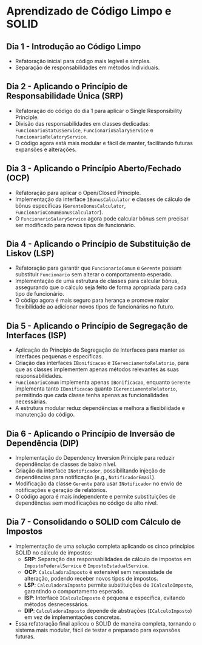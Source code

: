 # Aprendizado de Código Limpo e SOLID

## Dia 1 - Introdução ao Código Limpo
- Refatoração inicial para código mais legível e simples.
- Separação de responsabilidades em métodos individuais.


## Dia 2 - Aplicando o Princípio de Responsabilidade Única (SRP)
- Refatoração do código do dia 1 para aplicar o Single Responsibility Principle.
- Divisão das responsabilidades em classes dedicadas: `FuncionarioStatusService`, `FuncionarioSalaryService` e `FuncionarioRelatoryService`.
- O código agora está mais modular e fácil de manter, facilitando futuras expansões e alterações.


## Dia 3 - Aplicando o Princípio Aberto/Fechado (OCP)
- Refatoração para aplicar o Open/Closed Principle.
- Implementação da interface `IBonusCalculator` e classes de cálculo de bônus específicas (`GerenteBonusCalculator`, `FuncionarioComumBonusCalculator`).
- O `FuncionarioSalaryService` agora pode calcular bônus sem precisar ser modificado para novos tipos de funcionário.


## Dia 4 - Aplicando o Princípio de Substituição de Liskov (LSP)
- Refatoração para garantir que `FuncionarioComum` e `Gerente` possam substituir `Funcionario` sem alterar o comportamento esperado.
- Implementação de uma estrutura de classes para calcular bônus, assegurando que o cálculo seja feito de forma apropriada para cada tipo de funcionário.
- O código agora é mais seguro para herança e promove maior flexibilidade ao adicionar novos tipos de funcionários no futuro.


## Dia 5 - Aplicando o Princípio de Segregação de Interfaces (ISP)
- Aplicação do Princípio de Segregação de Interfaces para manter as interfaces pequenas e específicas.
- Criação das interfaces `IBonificacao` e `IGerenciamentoRelatorio`, para que as classes implementem apenas métodos relevantes às suas responsabilidades.
- `FuncionarioComum` implementa apenas `IBonificacao`, enquanto `Gerente` implementa tanto `IBonificacao` quanto `IGerenciamentoRelatorio`, permitindo que cada classe tenha apenas as funcionalidades necessárias.
- A estrutura modular reduz dependências e melhora a flexibilidade e manutenção do código.


## Dia 6 - Aplicando o Princípio de Inversão de Dependência (DIP)
- Implementação do Dependency Inversion Principle para reduzir dependências de classes de baixo nível.
- Criação da interface `INotificador`, possibilitando injeção de dependências para notificação (e.g., `NotificadorEmail`).
- Modificação da classe `Gerente` para usar `INotificador` no envio de notificações e geração de relatórios.
- O código agora é mais independente e permite substituições de dependências sem modificações no código de alto nível.


## Dia 7 - Consolidando o SOLID com Cálculo de Impostos
- Implementação de uma solução completa aplicando os cinco princípios SOLID no cálculo de impostos:
  - **SRP**: Separação das responsabilidades de cálculo de impostos em `ImpostoFederalService` e `ImpostoEstadualService`.
  - **OCP**: `CalculadoraImposto` é extensível sem necessidade de alteração, podendo receber novos tipos de impostos.
  - **LSP**: `CalculadoraImposto` permite substituições de `ICalculoImposto`, garantindo o comportamento esperado.
  - **ISP**: Interface `ICalculoImposto` é pequena e específica, evitando métodos desnecessários.
  - **DIP**: `CalculadoraImposto` depende de abstrações (`ICalculoImposto`) em vez de implementações concretas.
- Essa refatoração final aplicou o SOLID de maneira completa, tornando o sistema mais modular, fácil de testar e preparado para expansões futuras.